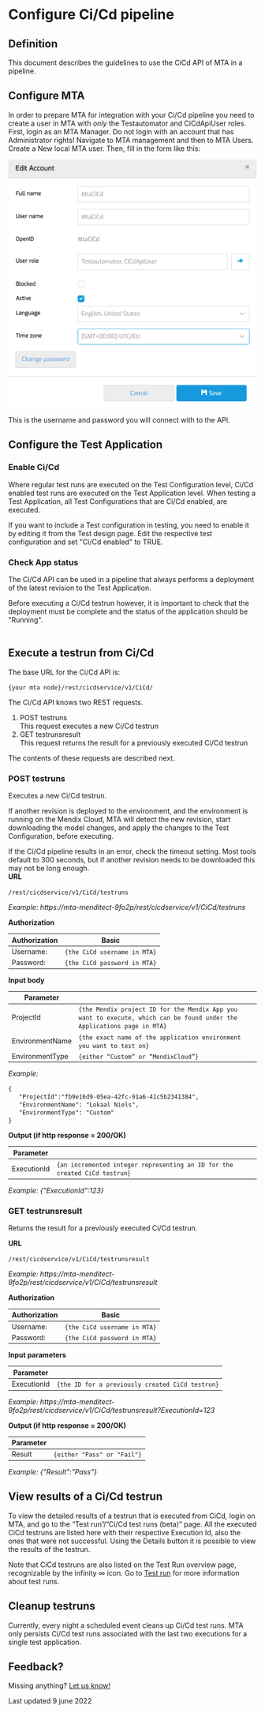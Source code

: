 # Configure Ci/Cd pipeline

## Definition

This document describes the guidelines to use the CiCd API of MTA in a pipeline.

## Configure MTA
In order to prepare MTA for integration with your Ci/Cd pipeline you need to create a user in MTA with *only* the Testautomator and CiCdApiUser roles. First, login as an MTA Manager. Do not login with an account that has Administrator rights!
Navigate to MTA management and then to MTA Users. Create a New local MTA user.
Then, fill in the form like this:

![Create Ci Cd user](cicd-create-account.png)

This is the username and password you will connect with to the API. 

## Configure the Test Application

### Enable Ci/Cd
Where regular test runs are executed on the Test Configuration level, Ci/Cd enabled test runs are executed on the Test Application level. When testing a Test Application, all Test Configurations that are Ci/Cd enabled, are executed.

If you want to include a Test configuration in testing, you need to enable it by editing it from the Test design page. 
Edit the respective test configuration and set "Ci/Cd enabled" to TRUE.

### Check App status
The Ci/Cd API can be used in a pipeline that always performs a deployment of the latest revision to the Test Application. 

<i class="fa fa-exclamation-triangle"></i> Before executing a Ci/Cd testrun however, it is important to check that the deployment must be complete and the status of the application should be "Running". 
<br/><br/>

## Execute a testrun from Ci/Cd

The base URL for the Ci/Cd API is:
```
{your mta node}/rest/cicdservice/v1/CiCd/
```

The Ci/Cd API knows two REST requests. 
1. POST testruns <br/> This request executes a new Ci/Cd testrun
2. GET testrunsresult <br/> This request returns the result for a previously executed Ci/Cd testrun

The contents of these requests are described next.

### POST testruns
Executes a new Ci/Cd testrun. 

If another revision is deployed to the environment, and the environment is running on the Mendix Cloud, MTA will detect the new revision, start downloading the model changes, and apply the changes to the Test Configuration, before executing.

<i class="fa fa-exclamation-triangle"></i> If the Ci/Cd pipeline results in an error, check the timeout setting. Most tools default to 300 seconds, but if another revision needs to be downloaded this may not be long enough.
<br/>
**URL**

`/rest/cicdservice/v1/CiCd/testruns`

*Example: https://mta-menditect-9fo2p/rest/cicdservice/v1/CiCd/testruns*

**Authorization**

| Authorization | Basic |
| ----------- | ----------- |
| Username: | `{the CiCd username in MTA}` |
| Password: | `{the CiCd password in MTA}`|

**Input body**

| Parameter |   |
| ----------- | ----------- |
| ProjectId | `{the Mendix project ID for the Mendix App you want to execute, which can be found under the Applications page in MTA}` |
| EnvironmentName | `{the exact name of the application environment you want to test on}` |
| EnvironmentType | `{either “Custom” or “MendixCloud”}` |

*Example:* 

```
{
   "ProjectId":"fb9e16d9-05ea-42fc-91a6-41c5b2341384",
   "EnvironmentName": "Lokaal Niels",
   "EnvironmentType": "Custom"
}
```

**Output (if http response = 200/OK)**

| Parameter |   |
| ----------- | ----------- |
| ExecutionId | `{an incremented integer representing an ID for the created CiCd testrun}` |

*Example: {"ExecutionId":123}*


### GET testrunsresult

Returns the result for a previously executed Ci/Cd testrun.

**URL**

`/rest/cicdservice/v1/CiCd/testrunsresult`

*Example: https://mta-menditect-9fo2p/rest/cicdservice/v1/CiCd/testrunsresult*

**Authorization**

| Authorization | Basic |
| ----------- | ----------- |
| Username: | `{the CiCd username in MTA}` |
| Password: | `{the CiCd password in MTA}`|

**Input parameters**

| Parameter |   |
| ----------- | ----------- |
| ExecutionId | `{the ID for a previously created CiCd testrun}` |

*Example: https://mta-menditect-9fo2p/rest/cicdservice/v1/CiCd/testrunsresult?ExecutionId=123*

**Output (if http response = 200/OK)**

| Parameter |   |
| ----------- | ----------- |
| Result | `{either "Pass" or "Fail"}` |

*Example: {"Result":"Pass"}*

## View results of a Ci/Cd testrun 
To view the detailed results of a testrun that is executed from CiCd, login on MTA, and go to the “Test run”/”Ci/Cd test runs (beta)” page. All the executed CiCd testruns are listed here with their respective Execution Id, also the ones that were not successful. 
Using the Details button it is possible to view the results of the testrun.

Note that CiCd testruns are also listed on the Test Run overview page, recognizable by the infinity ∞ icon. 
Go to [Test run](../refguide/test-run) for more information about test runs.

## Cleanup testruns
Currently, every night a scheduled event cleans up Ci/Cd test runs. MTA only persists Ci/Cd test runs associated with the last two executions for a single test application. 

## Feedback?
Missing anything? [Let us know!](mailto:support@menditect.com)

Last updated 9 june 2022